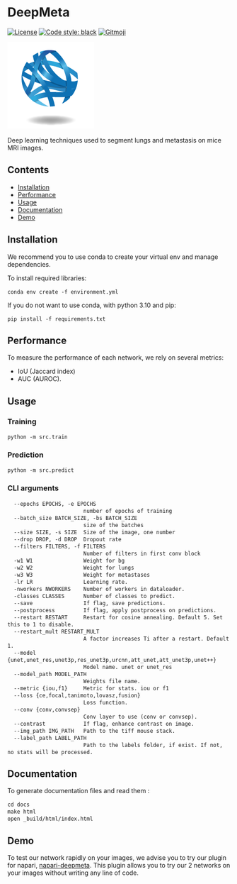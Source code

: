 # DeepMeta

[![License](https://img.shields.io/github/license/EdgarLefevre/deepmeta?label=license)](https://github.com/EdgarLefevre/deepmeta/blob/main/LICENSE) [![Code style: black](https://img.shields.io/badge/code%20style-black-000000.svg)](https://github.com/psf/black)
<a href="https://gitmoji.dev">
  <img src="https://img.shields.io/badge/gitmoji-%20😜%20😍-FFDD67.svg?style=flat-square" alt="Gitmoji">
</a>


[![CBiB Logo](imgs/cbib_logo.png)](https://www.cbib.u-bordeaux.fr/)

Deep learning techniques used to segment lungs and metastasis on mice MRI images.


## Contents
- [Installation](#installation)
- [Performance](#performance)
- [Usage](#usage)
- [Documentation](#Documentation)
- [Demo](#Demo)


## Installation

We recommend you to use conda to create your virtual env and manage dependencies.

To install required libraries:
```shell script
conda env create -f environment.yml
```

If you do not want to use conda, with python 3.10 and pip:
```shell script
pip install -f requirements.txt
```

## Performance
To measure the performance of each network, we rely on several metrics:
 - IoU (Jaccard index)
 - AUC (AUROC).


## Usage

### Training

```shell
python -m src.train
```

### Prediction

```shell
python -m src.predict
```

### CLI arguments

```
  --epochs EPOCHS, -e EPOCHS
                        number of epochs of training
  --batch_size BATCH_SIZE, -bs BATCH_SIZE
                        size of the batches
  --size SIZE, -s SIZE  Size of the image, one number
  --drop DROP, -d DROP  Dropout rate
  --filters FILTERS, -f FILTERS
                        Number of filters in first conv block
  -w1 W1                Weight for bg
  -w2 W2                Weight for lungs
  -w3 W3                Weight for metastases
  -lr LR                Learning rate.
  -nworkers NWORKERS    Number of workers in dataloader.
  -classes CLASSES      Number of classes to predict.
  --save                If flag, save predictions.
  --postprocess         If flag, apply postprocess on predictions.
  --restart RESTART     Restart for cosine annealing. Default 5. Set this to 1 to disable.
  --restart_mult RESTART_MULT
                        A factor increases Ti after a restart. Default 1.
  --model {unet,unet_res,unet3p,res_unet3p,urcnn,att_unet,att_unet3p,unet++}
                        Model name. unet or unet_res
  --model_path MODEL_PATH
                        Weights file name.
  --metric {iou,f1}     Metric for stats. iou or f1
  --loss {ce,focal,tanimoto,lovasz,fusion}
                        Loss function.
  --conv {conv,convsep}
                        Conv layer to use (conv or convsep).
  --contrast            If flag, enhance contrast on image.
  --img_path IMG_PATH   Path to the tiff mouse stack.
  --label_path LABEL_PATH
                        Path to the labels folder, if exist. If not, no stats will be processed.
```

## Documentation

To generate documentation files and read them :

```shell
cd docs
make html
open _build/html/index.html
```

## Demo

To test our network rapidly on your images, we advise you to try our plugin for napari,
[napari-deepmeta](https://github.com/EdgarLefevre/napari-deepmeta). This plugin allows you to try our 2 networks on your
images without writing any line of code.